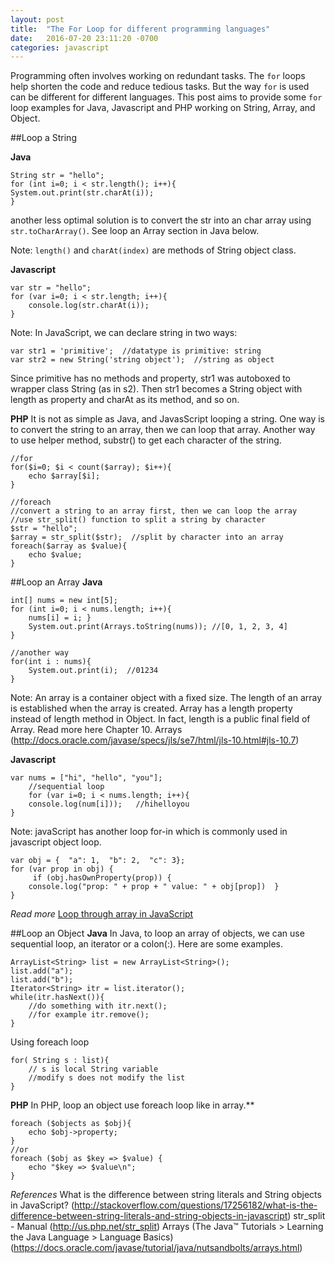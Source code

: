 ```yaml
---
layout: post
title:  "The For Loop for different programming languages"
date:   2016-07-20 23:11:20 -0700
categories: javascript
---
```

Programming often involves working on redundant tasks. The `for` loops help shorten the code and reduce tedious tasks. But the way `for` is used can be different for different languages. This post aims to provide some `for` loop examples for Java, Javascript and PHP working on String, Array, and Object.

##Loop a String

**Java**

```
String str = "hello";
for (int i=0; i < str.length(); i++){
System.out.print(str.charAt(i));
}
```
another less optimal solution is to convert the str into an char array using `str.toCharArray()`.  See loop an Array section in Java below.

Note:
`length()` and `charAt(index)` are methods of String object class.

**Javascript**
```
var str = "hello";
for (var i=0; i < str.length; i++){
    console.log(str.charAt(i));
}
```

Note:
In JavaScript, we can declare string in two ways:
```
var str1 = 'primitive';  //datatype is primitive: string
var str2 = new String('string object');  //string as object
```

Since primitive has no methods and property, str1 was autoboxed to wrapper class String (as in s2). Then str1 becomes a String object with length as property and charAt as its method, and so on.

**PHP**
It is not as simple as Java, and JavasScript looping a string. One way is to convert the string to an array, then we can loop that array. Another way to use helper method, substr() to get each character of the string.
```
//for
for($i=0; $i < count($array); $i++){
	echo $array[$i];
}
```
```
//foreach
//convert a string to an array first, then we can loop the array
//use str_split() function to split a string by character
$str = "hello";
$array = str_split($str);  //split by character into an array
foreach($array as $value){
	echo $value;
}
```

##Loop an Array
**Java**
```
int[] nums = new int[5];
for (int i=0; i < nums.length; i++){
	nums[i] = i; }
	System.out.print(Arrays.toString(nums)); //[0, 1, 2, 3, 4]
}
```
```
//another way
for(int i : nums){
	System.out.print(i);  //01234
}
```
Note: An array is a container object with a fixed size. The length of an array is established when the array is created. Array has a length property instead of length method in Object. In fact, length is a public final field of Array. 
Read more here Chapter 10. Arrays (http://docs.oracle.com/javase/specs/jls/se7/html/jls-10.html#jls-10.7)

**Javascript**
```
var nums = ["hi", "hello", "you"];
	//sequential loop
	for (var i=0; i < nums.length; i++){
	console.log(num[i]));   //hihelloyou
}
```

Note: javaScript has another loop for-in which is commonly used in javascript object loop.
```
var obj = {  "a": 1,  "b": 2,  "c": 3};
for (var prop in obj) { 
	 if (obj.hasOwnProperty(prop)) {
	console.log("prop: " + prop + " value: " + obj[prop])  }
}
```
*Read more*
[Loop through array in JavaScript](http://stackoverflow.com/questions/3010840/loop-through-array-in-javascript)

##Loop an Object
**Java**
In Java, to loop an array of objects, we can use sequential loop, an iterator or a colon(:). Here are some examples.
```
ArrayList<String> list = new ArrayList<String>();
list.add("a");
list.add("b");
Iterator<String> itr = list.iterator();
while(itr.hasNext()){
	//do something with itr.next();
	//for example itr.remove();
}
```

Using foreach loop
```
for( String s : list){
	// s is local String variable
	//modify s does not modify the list
}
```

**PHP**
In PHP, loop an object use foreach loop like in array.**
```
foreach ($objects as $obj){
	echo $obj->property;
}
//or
foreach ($obj as $key => $value) {
	echo "$key => $value\n";
}
```
*References*
What is the difference between string literals and String objects in JavaScript? (http://stackoverflow.com/questions/17256182/what-is-the-difference-between-string-literals-and-string-objects-in-javascript)
str_split - Manual (http://us.php.net/str_split)
Arrays (The Java™ Tutorials > Learning the Java Language > Language Basics) (https://docs.oracle.com/javase/tutorial/java/nutsandbolts/arrays.html)

